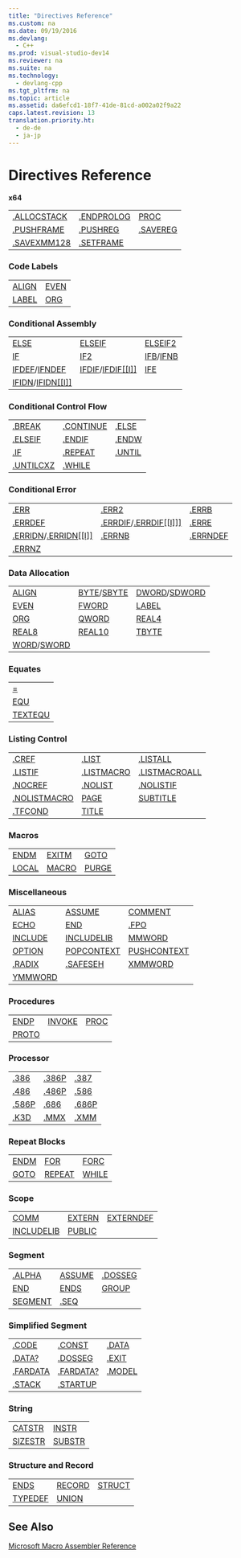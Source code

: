 ```yaml
---
title: "Directives Reference"
ms.custom: na
ms.date: 09/19/2016
ms.devlang: 
  - C++
ms.prod: visual-studio-dev14
ms.reviewer: na
ms.suite: na
ms.technology: 
  - devlang-cpp
ms.tgt_pltfrm: na
ms.topic: article
ms.assetid: da6efcd1-18f7-41de-81cd-a002a02f9a22
caps.latest.revision: 13
translation.priority.ht: 
  - de-de
  - ja-jp
---
```

# Directives Reference
**x64**  
  
||||  
|-|-|-|  
|[.ALLOCSTACK](../vs140/.ALLOCSTACK.md)|[.ENDPROLOG](../vs140/.ENDPROLOG.md)|[PROC](../vs140/PROC.md)|  
|[.PUSHFRAME](../vs140/.PUSHFRAME.md)|[.PUSHREG](../vs140/.PUSHREG.md)|[.SAVEREG](../vs140/.SAVEREG.md)|  
|[.SAVEXMM128](../vs140/.SAVEXMM128.md)|[.SETFRAME](../vs140/.SETFRAME.md)||  
  
### Code Labels  
  
|||  
|-|-|  
|[ALIGN](../vs140/ALIGN--MASM-.md)|[EVEN](../vs140/EVEN.md)|  
|[LABEL](../vs140/LABEL--MASM-.md)|[ORG](../vs140/ORG.md)|  
  
### Conditional Assembly  
  
||||  
|-|-|-|  
|[ELSE](../vs140/ELSE--MASM-.md)|[ELSEIF](../vs140/ELSEIF--MASM-.md)|[ELSEIF2](../vs140/ELSEIF2.md)|  
|[IF](../vs140/IF--MASM-.md)|[IF2](../vs140/IF2.md)|[IFB](../vs140/IFB.md)/[IFNB](../vs140/IFNB.md)|  
|[IFDEF](../vs140/IFDEF.md)/[IFNDEF](../vs140/IFNDEF.md)|[IFDIF](../vs140/IFDIF].md)/[IFDIF&#91;&#91;I&#93;&#93;](../vs140/IFDIF].md)|[IFE](../vs140/IFE.md)|  
|[IFIDN](../vs140/IFIDN].md)/[IFIDN&#91;&#91;I&#93;&#93;](../vs140/IFIDN].md)|||  
  
### Conditional Control Flow  
  
||||  
|-|-|-|  
|[.BREAK](../vs140/.BREAK.md)|[.CONTINUE](../vs140/.CONTINUE.md)|[.ELSE](../vs140/.ELSE.md)|  
|[.ELSEIF](../vs140/.IF.md)|[.ENDIF](../vs140/.ENDIF.md)|[.ENDW](../vs140/.ENDW.md)|  
|[.IF](../vs140/.IF.md)|[.REPEAT](../vs140/.REPEAT.md)|[.UNTIL](../vs140/.UNTIL.md)|  
|[.UNTILCXZ](../vs140/.UNTILCXZ.md)|[.WHILE](../vs140/.WHILE.md)||  
  
### Conditional Error  
  
||||  
|-|-|-|  
|[.ERR](../vs140/.ERR.md)|[.ERR2](../vs140/.ERR2.md)|[.ERRB](../vs140/.ERRB.md)|  
|[.ERRDEF](../vs140/.ERRDEF.md)|[.ERRDIF](../vs140/.ERRDIF]].md)/[.ERRDIF&#91;&#91;I&#93;&#93;&#93;](../vs140/.ERRDIF]].md)|[.ERRE](../vs140/.ERRE.md)|  
|[.ERRIDN](../vs140/.ERRIDN].md)/[.ERRIDN&#91;&#91;I&#93;&#93;](../vs140/.ERRIDN].md)|[.ERRNB](../vs140/.ERRNB.md)|[.ERRNDEF](../vs140/.ERRNDEF.md)|  
|[.ERRNZ](../vs140/.ERRNZ.md)|||  
  
### Data Allocation  
  
||||  
|-|-|-|  
|[ALIGN](../vs140/ALIGN--MASM-.md)|[BYTE](../vs140/BYTE--MASM-.md)/[SBYTE](../vs140/SBYTE--MASM-.md)|[DWORD](../vs140/DWORD.md)/[SDWORD](../vs140/SDWORD.md)|  
|[EVEN](../vs140/EVEN.md)|[FWORD](../vs140/FWORD.md)|[LABEL](../vs140/LABEL--MASM-.md)|  
|[ORG](../vs140/ORG.md)|[QWORD](../vs140/QWORD.md)|[REAL4](../vs140/REAL4.md)|  
|[REAL8](../vs140/REAL8.md)|[REAL10](../vs140/REAL10.md)|[TBYTE](../vs140/TBYTE.md)|  
|[WORD](../vs140/WORD.md)/[SWORD](../vs140/SWORD.md)|||  
  
### Equates  
  
||  
|-|  
|[=](../vs140/=.md)|  
|[EQU](../vs140/EQU.md)|  
|[TEXTEQU](../vs140/TEXTEQU.md)|  
  
### Listing Control  
  
||||  
|-|-|-|  
|[.CREF](../vs140/.CREF.md)|[.LIST](../vs140/.LIST.md)|[.LISTALL](../vs140/.LISTALL.md)|  
|[.LISTIF](../vs140/.LISTIF.md)|[.LISTMACRO](../vs140/.LISTMACRO.md)|[.LISTMACROALL](../vs140/.LISTMACROALL.md)|  
|[.NOCREF](../vs140/.NOCREF.md)|[.NOLIST](../vs140/.NOLIST.md)|[.NOLISTIF](../vs140/.NOLISTIF.md)|  
|[.NOLISTMACRO](../vs140/.NOLISTMACRO.md)|[PAGE](../vs140/PAGE.md)|[SUBTITLE](../vs140/SUBTITLE.md)|  
|[.TFCOND](../vs140/.TFCOND.md)|[TITLE](../vs140/TITLE.md)||  
  
### Macros  
  
||||  
|-|-|-|  
|[ENDM](../vs140/ENDM.md)|[EXITM](../vs140/EXITM.md)|[GOTO](../vs140/GOTO--MASM-.md)|  
|[LOCAL](../vs140/LOCAL--MASM-.md)|[MACRO](../vs140/MACRO.md)|[PURGE](../vs140/PURGE.md)|  
  
### Miscellaneous  
  
||||  
|-|-|-|  
|[ALIAS](../vs140/ALIAS--MASM-.md)|[ASSUME](../vs140/ASSUME.md)|[COMMENT](../vs140/COMMENT--MASM-.md)|  
|[ECHO](../vs140/ECHO.md)|[END](../vs140/END--MASM-.md)|[.FPO](../vs140/.FPO.md)|  
|[INCLUDE](../vs140/INCLUDE--MASM-.md)|[INCLUDELIB](../vs140/INCLUDELIB--MASM-.md)|[MMWORD](../vs140/MMWORD.md)|  
|[OPTION](../vs140/OPTION--MASM-.md)|[POPCONTEXT](../vs140/POPCONTEXT.md)|[PUSHCONTEXT](../vs140/PUSHCONTEXT.md)|  
|[.RADIX](../vs140/.RADIX.md)|[.SAFESEH](../vs140/.SAFESEH.md)|[XMMWORD](../vs140/XMMWORD.md)|  
|[YMMWORD](../vs140/YMMWORD.md)|||  
  
### Procedures  
  
||||  
|-|-|-|  
|[ENDP](../vs140/ENDP.md)|[INVOKE](../vs140/INVOKE.md)|[PROC](../vs140/PROC.md)|  
|[PROTO](../vs140/PROTO.md)|||  
  
### Processor  
  
||||  
|-|-|-|  
|[.386](../vs140/.386.md)|[.386P](../vs140/.386P.md)|[.387](../vs140/.387.md)|  
|[.486](../vs140/.486.md)|[.486P](../vs140/.486P.md)|[.586](../vs140/.586.md)|  
|[.586P](../vs140/.586P.md)|[.686](../vs140/.686.md)|[.686P](../vs140/.686P.md)|  
|[.K3D](../vs140/.K3D.md)|[.MMX](../vs140/.MMX.md)|[.XMM](../vs140/.XMM.md)|  
  
### Repeat Blocks  
  
||||  
|-|-|-|  
|[ENDM](../vs140/ENDM.md)|[FOR](../vs140/FOR--MASM-.md)|[FORC](../vs140/FORC.md)|  
|[GOTO](../vs140/GOTO--MASM-.md)|[REPEAT](../vs140/REPEAT.md)|[WHILE](../vs140/WHILE--MASM-.md)|  
  
### Scope  
  
||||  
|-|-|-|  
|[COMM](../vs140/COMM.md)|[EXTERN](../vs140/EXTERN--MASM-.md)|[EXTERNDEF](../vs140/EXTERNDEF.md)|  
|[INCLUDELIB](../vs140/INCLUDELIB--MASM-.md)|[PUBLIC](../vs140/PUBLIC--MASM-.md)||  
  
### Segment  
  
||||  
|-|-|-|  
|[.ALPHA](../vs140/.ALPHA.md)|[ASSUME](../vs140/ASSUME.md)|[.DOSSEG](../vs140/.DOSSEG.md)|  
|[END](../vs140/END--MASM-.md)|[ENDS](../vs140/ENDS--MASM-.md)|[GROUP](../vs140/GROUP.md)|  
|[SEGMENT](../vs140/SEGMENT.md)|[.SEQ](../vs140/.SEQ.md)||  
  
### Simplified Segment  
  
||||  
|-|-|-|  
|[.CODE](../vs140/.CODE.md)|[.CONST](../vs140/.CONST.md)|[.DATA](../vs140/.DATA.md)|  
|[.DATA?](../vs140/.DATA-.md)|[.DOSSEG](../vs140/.DOSSEG.md)|[.EXIT](../vs140/.EXIT.md)|  
|[.FARDATA](../vs140/.FARDATA.md)|[.FARDATA?](../vs140/.FARDATA-.md)|[.MODEL](../vs140/.MODEL.md)|  
|[.STACK](../vs140/.STACK.md)|[.STARTUP](../vs140/.STARTUP.md)||  
  
### String  
  
|||  
|-|-|  
|[CATSTR](../vs140/CATSTR.md)|[INSTR](../vs140/INSTR.md)|  
|[SIZESTR](../vs140/SIZESTR.md)|[SUBSTR](../vs140/SUBSTR.md)|  
  
### Structure and Record  
  
||||  
|-|-|-|  
|[ENDS](../vs140/ENDS--MASM-.md)|[RECORD](../vs140/RECORD--MASM-.md)|[STRUCT](../vs140/STRUCT--MASM-.md)|  
|[TYPEDEF](../vs140/TYPEDEF--MASM-.md)|[UNION](../vs140/UNION.md)||  
  
## See Also  
 [Microsoft Macro Assembler Reference](../vs140/Microsoft-Macro-Assembler-Reference.md)
